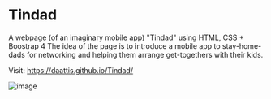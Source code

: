 # Tindad
A webpage (of an imaginary mobile app) "Tindad" using HTML, CSS + Boostrap 4
The idea of the page is to introduce a mobile app to stay-home-dads for networking and helping them arrange get-togethers with their kids. 

Visit: https://daattis.github.io/Tindad/

![image](https://user-images.githubusercontent.com/70023773/116846719-9f1edc80-abf1-11eb-9ad6-104e049399fb.png)

